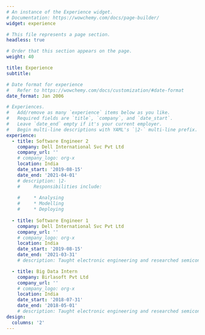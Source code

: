 ```yaml
---
# An instance of the Experience widget.
# Documentation: https://wowchemy.com/docs/page-builder/
widget: experience

# This file represents a page section.
headless: true

# Order that this section appears on the page.
weight: 40

title: Experience
subtitle:

# Date format for experience
#   Refer to https://wowchemy.com/docs/customization/#date-format
date_format: Jan 2006

# Experiences.
#   Add/remove as many `experience` items below as you like.
#   Required fields are `title`, `company`, and `date_start`.
#   Leave `date_end` empty if it's your current employer.
#   Begin multi-line descriptions with YAML's `|2-` multi-line prefix.
experience:
  - title: Software Engineer 2
    company: Dell International Svc Pvt Ltd
    company_url: ''
    # company_logo: org-x
    location: India
    date_start: '2019-08-15'
    date_end: '2021-04-01'
    # description: |2-
    #     Responsibilities include:
        
    #     * Analysing
    #     * Modelling
    #     * Deploying
        
  - title: Software Engineer 1
    company: Dell International Svc Pvt Ltd
    company_url: ''
    # company_logo: org-x
    location: India
    date_start: '2019-08-15'
    date_end: '2021-03-31'
    # description: Taught electronic engineering and researched semiconductor physics.

  - title: Big Data Intern
    company: Birlasoft Pvt Ltd
    company_url: ''
    # company_logo: org-x
    location: India
    date_start: '2018-07-31'
    date_end: '2018-05-01'
    # description: Taught electronic engineering and researched semiconductor physics.
design:
  columns: '2'
---
```

